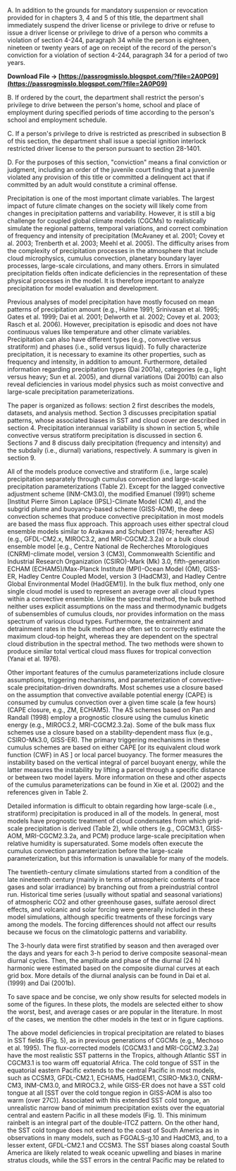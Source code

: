 
 
A. In addition to the grounds for mandatory suspension or revocation provided for in chapters 3, 4 and 5 of this title, the department shall immediately suspend the driver license or privilege to drive or refuse to issue a driver license or privilege to drive of a person who commits a violation of section 4-244, paragraph 34 while the person is eighteen, nineteen or twenty years of age on receipt of the record of the person's conviction for a violation of section 4-244, paragraph 34 for a period of two years.
 
**Download File → [https://passrogmisslo.blogspot.com/?file=2A0PG9](https://passrogmisslo.blogspot.com/?file=2A0PG9)**


 
B. If ordered by the court, the department shall restrict the person's privilege to drive between the person's home, school and place of employment during specified periods of time according to the person's school and employment schedule.
 
C. If a person's privilege to drive is restricted as prescribed in subsection B of this section, the department shall issue a special ignition interlock restricted driver license to the person pursuant to section 28-1401.

D. For the purposes of this section, "conviction" means a final conviction or judgment, including an order of the juvenile court finding that a juvenile violated any provision of this title or committed a delinquent act that if committed by an adult would constitute a criminal offense.
 
Precipitation is one of the most important climate variables. The largest impact of future climate changes on the society will likely come from changes in precipitation patterns and variability. However, it is still a big challenge for coupled global climate models (CGCMs) to realistically simulate the regional patterns, temporal variations, and correct combination of frequency and intensity of precipitation (McAvaney et al. 2001; Covey et al. 2003; Trenberth et al. 2003; Meehl et al. 2005). The difficulty arises from the complexity of precipitation processes in the atmosphere that include cloud microphysics, cumulus convection, planetary boundary layer processes, large-scale circulations, and many others. Errors in simulated precipitation fields often indicate deficiencies in the representation of these physical processes in the model. It is therefore important to analyze precipitation for model evaluation and development.
 
Previous analyses of model precipitation have mostly focused on mean patterns of precipitation amount (e.g., Hulme 1991; Srinivasan et al. 1995; Gates et al. 1999; Dai et al. 2001; Delworth et al. 2002; Covey et al. 2003; Rasch et al. 2006). However, precipitation is episodic and does not have continuous values like temperature and other climate variables. Precipitation can also have different types (e.g., convective versus stratiform) and phases (i.e., solid versus liquid). To fully characterize precipitation, it is necessary to examine its other properties, such as frequency and intensity, in addition to amount. Furthermore, detailed information regarding precipitation types (Dai 2001a), categories (e.g., light versus heavy; Sun et al. 2005), and diurnal variations (Dai 2001b) can also reveal deficiencies in various model physics such as moist convective and large-scale precipitation parameterizations.
 
The paper is organized as follows: section 2 first describes the models, datasets, and analysis method. Section 3 discusses precipitation spatial patterns, whose associated biases in SST and cloud cover are described in section 4. Precipitation interannual variability is shown in section 5, while convective versus stratiform precipitation is discussed in section 6. Sections 7 and 8 discuss daily precipitation (frequency and intensity) and the subdaily (i.e., diurnal) variations, respectively. A summary is given in section 9.
 
All of the models produce convective and stratiform (i.e., large scale) precipitation separately through cumulus convection and large-scale precipitation parameterizations (Table 2). Except for the lagged convective adjustment scheme (INM-CM3.0), the modified Emanuel (1991) scheme [Institut Pierre Simon Laplace (IPSL)-Climate Model (CM) 4], and the subgrid plume and buoyancy-based scheme (GISS-AOM), the deep convection schemes that produce convective precipitation in most models are based the mass flux approach. This approach uses either spectral cloud ensemble models similar to Arakawa and Schubert (1974; hereafter AS) (e.g., GFDL-CM2.x, MIROC3.2, and MRI-CGCM2.3.2a) or a bulk cloud ensemble model [e.g., Centre National de Recherches Mtorologiques (CNRM)-climate model, version 3 (CM3), Commonwealth Scientific and Industrial Research Organization (CSIRO)-Mark (Mk) 3.0, fifth-generation ECHAM (ECHAM5)/Max-Planck Institute (MPI)-Ocean Model (OM), GISS-ER, Hadley Centre Coupled Model, version 3 (HadCM3), and Hadley Centre Global Environmental Model (HadGEM1)]. In the bulk flux method, only one single cloud model is used to represent an average over all cloud types within a convective ensemble. Unlike the spectral method, the bulk method neither uses explicit assumptions on the mass and thermodynamic budgets of subensembles of cumulus clouds, nor provides information on the mass spectrum of various cloud types. Furthermore, the entrainment and detrainment rates in the bulk method are often set to correctly estimate the maximum cloud-top height, whereas they are dependent on the spectral cloud distribution in the spectral method. The two methods were shown to produce similar total vertical cloud mass fluxes for tropical convection (Yanai et al. 1976).
 
Other important features of the cumulus parameterizations include closure assumptions, triggering mechanisms, and parameterization of convective-scale precipitation-driven downdrafts. Most schemes use a closure based on the assumption that convective available potential energy (CAPE) is consumed by cumulus convection over a given time scale (a few hours) (CAPE closure, e.g., ZM, ECHAM5). The AS schemes based on Pan and Randall (1998) employ a prognostic closure using the cumulus kinetic energy (e.g., MIROC3.2, MRI-CGCM2.3.2a). Some of the bulk mass flux schemes use a closure based on a stability-dependent mass flux (e.g., CSIRO-Mk3.0, GISS-ER). The primary triggering mechanisms in these cumulus schemes are based on either CAPE [or its equivalent cloud work function (CWF) in AS ] or local parcel buoyancy. The former measures the instability based on the vertical integral of parcel buoyant energy, while the latter measures the instability by lifting a parcel through a specific distance or between two model layers. More information on these and other aspects of the cumulus parameterizations can be found in Xie et al. (2002) and the references given in Table 2.
 
Detailed information is difficult to obtain regarding how large-scale (i.e., stratiform) precipitation is produced in all of the models. In general, most models have prognostic treatment of cloud condensates from which grid-scale precipitation is derived (Table 2), while others (e.g., CGCM3.1, GISS-AOM, MRI-CGCM2.3.2a, and PCM) produce large-scale precipitation when relative humidity is supersaturated. Some models often execute the cumulus convection parameterization before the large-scale parameterization, but this information is unavailable for many of the models.
 
The twentieth-century climate simulations started from a condition of the late nineteenth century (mainly in terms of atmospheric contents of trace gases and solar irradiance) by branching out from a preindustrial control run. Historical time series (usually without spatial and seasonal variations) of atmospheric CO2 and other greenhouse gases, sulfate aerosol direct effects, and volcanic and solar forcing were generally included in these model simulations, although specific treatments of these forcings vary among the models. The forcing differences should not affect our results because we focus on the climatologic patterns and variability.
 
The 3-hourly data were first stratified by season and then averaged over the days and years for each 3-h period to derive composite seasonal-mean diurnal cycles. Then, the amplitude and phase of the diurnal (24 h) harmonic were estimated based on the composite diurnal curves at each grid box. More details of the diurnal analysis can be found in Dai et al. (1999) and Dai (2001b).
 
To save space and be concise, we only show results for selected models in some of the figures. In these plots, the models are selected either to show the worst, best, and average cases or are popular in the literature. In most of the cases, we mention the other models in the text or in figure captions.
 
The above model deficiencies in tropical precipitation are related to biases in SST fields (Fig. 5), as in previous generations of CGCMs (e.g., Mechoso et al. 1995). The flux-corrected models (CGCM3.1 and MRI-CGCM2.3.2a) have the most realistic SST patterns in the Tropics, although Atlantic SST in CGCM3.1 is too warm off equatorial Africa. The cold tongue of SST in the equatorial eastern Pacific extends to the central Pacific in most models, such as CCSM3, GFDL-CM2.1, ECHAM5, HadGEM1, CSIRO-Mk3.0, CNRM-CM3, INM-CM3.0, and MIROC3.2, while GISS-ER does not have a SST cold tongue at all [SST over the cold tongue region in GISS-AOM is also too warm (over 27C)]. Associated with this extended SST cold tongue, an unrealistic narrow band of minimum precipitation exists over the equatorial central and eastern Pacific in all these models (Fig. 1). This minimum rainbelt is an integral part of the double-ITCZ pattern. On the other hand, the SST cold tongue does not extend to the coast of South America as in observations in many models, such as FGOALS-g.10 and HadCM3, and, to a lesser extent, GFDL-CM2.1 and CCSM3. The SST biases along coastal South America are likely related to weak oceanic upwelling and biases in marine stratus clouds, while the SST errors in the central Pacific may be related to